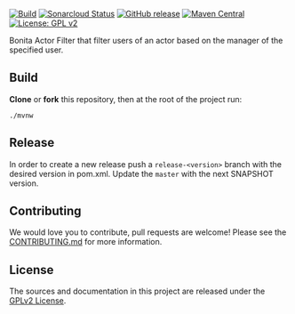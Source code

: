 [![Build](https://github.com/bonitasoft/bonita-actorfilter-user-manager/workflows/Build/badge.svg)](https://github.com/bonitasoft/bonita-actorfilter-user-manager/actions?query=workflow%3ABuild)
[![Sonarcloud Status](https://sonarcloud.io/api/project_badges/measure?project=bonitasoft_bonita-actorfilter-user-manager&metric=alert_status)](https://sonarcloud.io/dashboard?id=bonitasoft_bonita-actorfilter-user-manager)
[![GitHub release](https://img.shields.io/github/v/release/bonitasoft/bonita-actorfilter-user-manager?color=blue&label=Release)](https://github.com/bonitasoft/bonita-actorfilter-user-manager/releases)
[![Maven Central](https://img.shields.io/maven-central/v/org.bonitasoft.actorfilter/bonita-actorfilter-user-manager?color=orange&label=Maven%20Central)](https://search.maven.org/artifact/org.bonitasoft.actorfilter/bonita-actorfilter-user-manager)
[![License: GPL v2](https://img.shields.io/badge/License-GPL%20v2-yellow.svg)](https://www.gnu.org/licenses/old-licenses/gpl-2.0.en.html)

Bonita Actor Filter that filter users of an actor based on the manager of the specified user.

## Build

__Clone__ or __fork__ this repository, then at the root of the project run:

`./mvnw`

## Release

In order to create a new release push a `release-<version>` branch with the desired version in pom.xml.
Update the `master` with the next SNAPSHOT version.

## Contributing

We would love you to contribute, pull requests are welcome! Please see the [CONTRIBUTING.md](CONTRIBUTING.md) for more information.

## License

The sources and documentation in this project are released under the [GPLv2 License](LICENSE).
